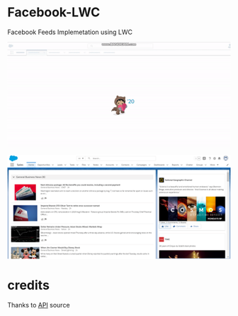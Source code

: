 # Facebook-LWC

Facebook Feeds Implemetation using LWC

![screenshot](https://github.com/vimaltiwari2612/Facebook-LWC/blob/master/1.gif)

![screenshot](https://github.com/vimaltiwari2612/Facebook-LWC/blob/master/1.PNG)

# credits
Thanks to [API](https://api.androidhive.info/feed/feed.json) source
